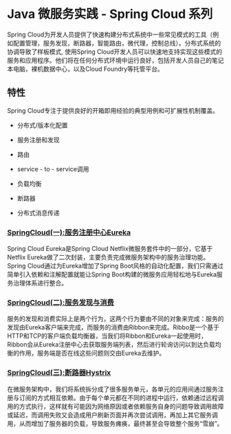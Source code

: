 # Java 微服务实践 - Spring Cloud 系列

Spring Cloud为开发人员提供了快速构建分布式系统中一些常见模式的工具（例如配置管理，服务发现，断路器，智能路由，微代理，控制总线）。分布式系统的协调导致了样板模式, 使用Spring Cloud开发人员可以快速地支持实现这些模式的服务和应用程序。他们将在任何分布式环境中运行良好，包括开发人员自己的笔记本电脑，裸机数据中心，以及Cloud Foundry等托管平台。

## 特性

Spring Cloud专注于提供良好的开箱即用经验的典型用例和可扩展性机制覆盖。

- 分布式/版本化配置

- 服务注册和发现

- 路由

- service - to - service调用

- 负载均衡

- 断路器

- 分布式消息传递

### [SpringCloud(一):服务注册中心Eureka](https://www.kcaogen.com/blog/info/20)

Spring Cloud Eureka是Spring Cloud Netflix微服务套件中的一部分，它基于Netflix Eureka做了二次封装，主要负责完成微服务架构中的服务治理功能。Spring Cloud通过为Eureka增加了Spring Boot风格的自动化配置，我们只需通过简单引入依赖和注解配置就能让Spring Boot构建的微服务应用轻松地与Eureka服务治理体系进行整合。

### [SpringCloud(二):服务发现与消费](https://www.kcaogen.com/blog/info/21)

服务的发现和消费实际上是两个行为，这两个行为要由不同的对象来完成：服务的发现由Eureka客户端来完成，而服务的消费由Ribbon来完成。Ribbo是一个基于HTTP和TCP的客户端负载均衡器，当我们将Ribbon和Eureka一起使用时，Ribbon会从Eureka注册中心去获取服务端列表，然后进行轮询访问以到达负载均衡的作用，服务端是否在线这些问题则交由Eureka去维护。

### [SpringCloud(三):断路器Hystrix](https://www.kcaogen.com/blog/info/22)

在微服务架构中，我们将系统拆分成了很多服务单元，各单元的应用间通过服务注册与订阅的方式相互依赖。由于每个单元都在不同的进程中运行，依赖通过远程调用的方式执行，这样就有可能因为网络原因或者依赖服务自身的问题导致调用故障或延迟，而调用失败又会造成用户刷新页面并再次尝试调用，再加上其它服务调用，从而增加了服务器的负载，导致服务瘫痪，最终甚至会导致整个服务“雪崩”。